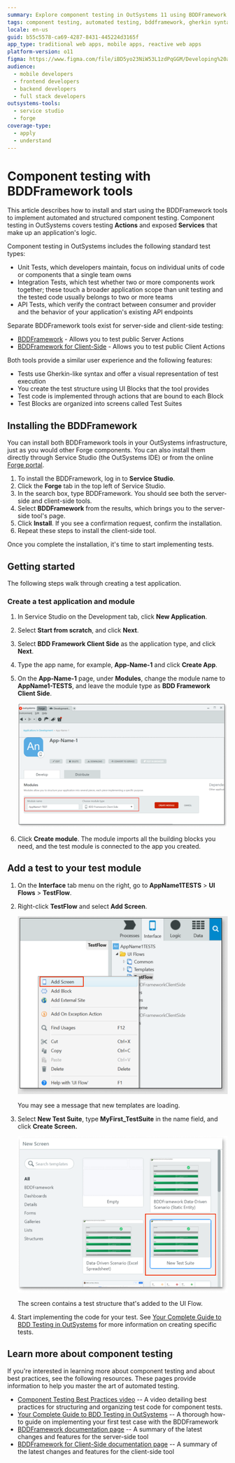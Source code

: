 ```yaml
---
summary: Explore component testing in OutSystems 11 using BDDFramework tools for automated testing of Actions and Services.
tags: component testing, automated testing, bddframework, gherkin syntax, api testing
locale: en-us
guid: b55c5578-ca69-4287-8431-445224d3165f
app_type: traditional web apps, mobile apps, reactive web apps
platform-version: o11
figma: https://www.figma.com/file/iBD5yo23NiW53L1zdPqGGM/Developing%20an%20Application?node-id=952:1647
audience:
  - mobile developers
  - frontend developers
  - backend developers
  - full stack developers
outsystems-tools:
  - service studio
  - forge
coverage-type:
  - apply
  - understand
---
```


# Component testing with BDDFramework tools
 
This article describes how to install and start using the BDDFramework tools to implement automated and structured component testing. Component testing in OutSystems covers testing **Actions** and exposed **Services** that make up an application's logic. 

Component testing in OutSystems includes the following standard test types:

* Unit Tests, which developers maintain, focus on individual units of code or components that a single team owns 
* Integration Tests, which test whether two or more components work together; these touch a broader application scope than unit testing and the tested code usually belongs to two or more teams
* API Tests, which verify the contract between consumer and provider and the behavior of your application's existing API endpoints

Separate BDDFramework tools exist for server-side and client-side testing:

* [BDDFramework](https://www.outsystems.com/forge/Component_Documentation.aspx?ProjectId=1201&ProjectName=bddframework) - Allows you to test public Server Actions
* [BDDFramework for Client-Side](https://www.outsystems.com/forge/component-overview/10917/bddframework-client-side) - Allows you to test public Client Actions

Both tools provide a similar user experience and the following features:

* Tests use Gherkin-like syntax and offer a visual representation of test execution
* You create the test structure using UI Blocks that the tool provides
* Test code is implemented through actions that are bound to each Block
* Test Blocks are organized into screens called Test Suites

## Installing the BDDFramework

You can install both BDDFramework tools in your OutSystems infrastructure, just as you would other Forge components. You can also install them directly through Service Studio (the OutSystems IDE) or from the online [Forge portal](https://www.outsystems.com/forge/).

1. To install the BDDFramework, log in to **Service Studio**.
2. Click the **Forge** tab in the top left of Service Studio.
3. In the search box, type BDDFramework. You should see both the server-side and client-side tools.
4. Select **BDDFramework** from the results, which brings you to the server-side tool's page.
5. Click **Install**. If you see a confirmation request, confirm the installation.
6. Repeat these steps to install the client-side tool.

Once you complete the installation, it's time to start implementing tests.

## Getting started 

The following steps walk through creating a test application.

### Create a test application and module

1. In Service Studio on the Development tab, click **New Application**.
1. Select **Start from scratch**, and click **Next**.
1. Select **BDD Framework Client Side** as the application type, and click **Next**.
1. Type the app name, for example, **App-Name-1** and click **Create App**.
1. On the **App-Name-1** page, under **Modules**, change the module name to **AppName1-TESTS**, and leave the module type as **BDD Framework Client Side**.

    ![Service Studio interface showing the process of creating a new BDD Framework module within an application.](images/create-bdd-module-xplat.png "Creating a BDD Framework Module")

1. Click **Create module**. The module imports all the building blocks you need, and the test module is connected to the app you created.

## Add a test to your test module

1. On the **Interface** tab menu on the right, go to **AppName1TESTS** > **UI Flows** > **TestFlow**.  

1. Right-click **TestFlow** and select **Add Screen**.

    ![Context menu in Service Studio with an option to add a new screen to the TestFlow.](images/testflow-1-xplat.png "Adding a New Screen to TestFlow") 

    You may see a message that new templates are loading.

1. Select **New Test Suite**, type **MyFirst_TestSuite** in the name field, and click **Create Screen.**
 
    ![Service Studio screen template selection interface highlighting the 'New Test Suite' option.](images/new-test-suite-xplat.png "Selecting New Test Suite Template")

    The screen contains a test structure that's added to the UI Flow.

1. Start implementing the code for your test. See [Your Complete Guide to BDD Testing in OutSystems](https://www.outsystems.com/blog/posts/bdd-testing/) for more information on creating specific tests.

## Learn more about component testing

If you're interested in learning more about component testing and about best practices, see the following resources. These pages provide information to help you master the art of automated testing.

* [Component Testing Best Practices video](https://www.outsystems.com/training/courses/180/component-testing/?LearningPathId=10) -- A video detailing best practices for structuring and organizing test code for component tests.
* [Your Complete Guide to BDD Testing in OutSystems](https://www.outsystems.com/blog/posts/bdd-testing/) -- A thorough how-to guide on implementing your first test case with the BDDFramework 
* [BDDFramework documentation page](https://www.outsystems.com/forge/Component_Documentation.aspx?ProjectId=1201&ProjectName=bddframework) -- A summary of the latest changes and features for the server-side tool
* [BDDFramework for Client-Side documentation page]( https://www.outsystems.com/forge/Component_Documentation.aspx?ProjectId=10917&ProjectName=bddframework-client-side) -- A summary of the latest changes and features for the client-side tool

